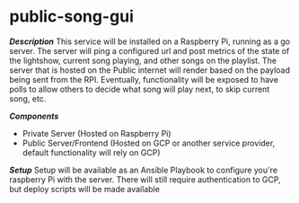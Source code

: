 # public-song-gui

***Description***
This service will be installed on a Raspberry Pi, running as a go server. The server will ping a configured url and post metrics of the state of the lightshow, current song playing, and other songs on the playlist. The server that is hosted on the Public internet will render based on the payload being sent from the RPI. Eventually, functionality will be exposed to have polls to allow others to decide what song will play next, to skip current song, etc.

***Components***
- Private Server (Hosted on Raspberry Pi)
- Public Server/Frontend (Hosted on GCP or another service provider, default functionality will rely on GCP)

***Setup***
Setup will be available as an Ansible Playbook to configure you're raspberry Pi with the server. There will still require authentication to GCP, but deploy scripts will be made available
